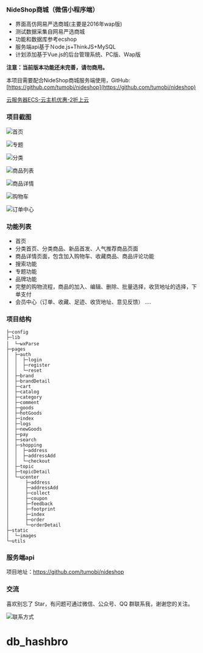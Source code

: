 ### NideShop商城（微信小程序端）

+ 界面高仿网易严选商城(主要是2016年wap版)
+ 测试数据采集自网易严选商城
+ 功能和数据库参考ecshop
+ 服务端api基于Ｎode.js+ThinkJS+MySQL
+ 计划添加基于Vue.js的后台管理系统、PC版、Ｗap版

**注意：当前版本功能还未完善，请勿商用。**

本项目需要配合NideShop商城服务端使用，GitHub: [https://github.com/tumobi/nideshop](https://github.com/tumobi/nideshop)

[云服务器ECS-云主机优惠-2折上云](https://promotion.aliyun.com/ntms/act/qwbk.html?userCode=3grpysgf)

### 项目截图

![首页](http://upload-images.jianshu.io/upload_images/3985656-c543b937ac6e79bb.png?imageMogr2/auto-orient/strip%7CimageView2/2/w/320)

![专题](http://upload-images.jianshu.io/upload_images/3985656-bd606aac3b5491c2.png?imageMogr2/auto-orient/strip%7CimageView2/2/w/320)

![分类](http://upload-images.jianshu.io/upload_images/3985656-fa9565158376d439.png?imageMogr2/auto-orient/strip%7CimageView2/2/w/320)

![商品列表](http://upload-images.jianshu.io/upload_images/3985656-788b7fd2c4a558d0.png?imageMogr2/auto-orient/strip%7CimageView2/2/w/320)

![商品详情](http://upload-images.jianshu.io/upload_images/3985656-99a6e0a57778d85f.png?imageMogr2/auto-orient/strip%7CimageView2/2/w/320)

![购物车](http://upload-images.jianshu.io/upload_images/3985656-60ff2307d81f6bb2.png?imageMogr2/auto-orient/strip%7CimageView2/2/w/320)

![订单中心](http://upload-images.jianshu.io/upload_images/3985656-dff837e6b2ec87b3.png?imageMogr2/auto-orient/strip%7CimageView2/2/w/320)



### 功能列表
+ 首页
+ 分类首页、分类商品、新品首发、人气推荐商品页面
+ 商品详情页面，包含加入购物车、收藏商品、商品评论功能
+ 搜索功能
+ 专题功能
+ 品牌功能
+ 完整的购物流程，商品的加入、编辑、删除、批量选择，收货地址的选择，下单支付
+ 会员中心（订单、收藏、足迹、收货地址、意见反馈）
....

### 项目结构
```
├─config                
├─lib
│  └─wxParse　　　
├─pages
│  ├─auth
│  │  ├─login
│  │  ├─register
│  │  └─reset
│  ├─brand
│  ├─brandDetail
│  ├─cart
│  ├─catalog
│  ├─category
│  ├─comment
│  ├─goods
│  ├─hotGoods
│  ├─index
│  ├─logs
│  ├─newGoods
│  ├─pay
│  ├─search
│  ├─shopping
│  │  ├─address
│  │  ├─addressAdd
│  │  └─checkout
│  ├─topic
│  ├─topicDetail
│  └─ucenter
│      ├─address
│      ├─addressAdd
│      ├─collect
│      ├─coupon
│      ├─feedback
│      ├─footprint
│      ├─index
│      ├─order
│      └─orderDetail
├─static
│  └─images
└─utils
```

### 服务端api
项目地址：https://github.com/tumobi/nideshop

### 交流
喜欢别忘了 Star，有问题可通过微信、公众号、QQ 群联系我，谢谢您的关注。

![联系方式](http://nideshop-static.childsay.com/nideshop-qrcode.png)
# db_hashbro

